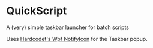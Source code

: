 # QuickScript
A (very) simple taskbar launcher for batch scripts

Uses [Hardcodet's Wpf NotifyIcon](http://www.hardcodet.net/wpf-notifyicon) for the Taskbar popup.
